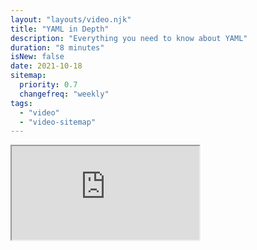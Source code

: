 ```yaml
---
layout: "layouts/video.njk"
title: "YAML in Depth"
description: "Everything you need to know about YAML"
duration: "8 minutes"
isNew: false
date: 2021-10-18
sitemap:
  priority: 0.7
  changefreq: "weekly"
tags:
  - "video"
  - "video-sitemap"
---
```


<iframe class="w-full aspect-video mb-5" src="https://www.youtube.com/embed/ImHSpwUlNVc" title="YAML in Depth"></iframe>

